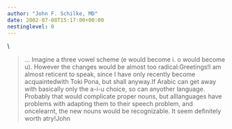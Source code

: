 ```yaml
---
author: "John F. Schilke, MD"
date: 2002-07-08T15:17:00+00:00
nestinglevel: 0
---
```

\
> ... Imagine a
> three vowel scheme (e would become i. o would become u).
> However the changes would be almost too radical:Greetings!I am almost reticent to speak, since I have only recently become acquaintedwith Toki Pona, but shall anyway.If Arabic can get away with basically only the a-i-u choice, so can anyother language. Probably that would complicate proper nouns, but alllanguages have problems with adapting them to their speech problem, and oncelearnt, the new nouns would be recognizable. It seem definitely worth atry!John